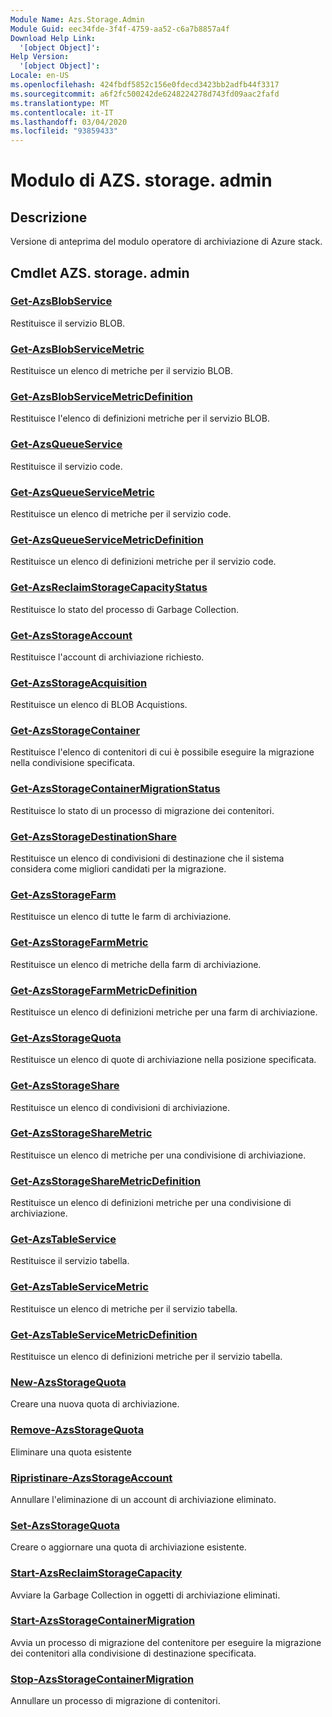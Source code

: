 ```yaml
---
Module Name: Azs.Storage.Admin
Module Guid: eec34fde-3f4f-4759-aa52-c6a7b8857a4f
Download Help Link:
  '[object Object]': 
Help Version:
  '[object Object]': 
Locale: en-US
ms.openlocfilehash: 424fbdf5852c156e0fdecd3423bb2adfb44f3317
ms.sourcegitcommit: a6f2fc500242de6248224278d743fd09aac2fafd
ms.translationtype: MT
ms.contentlocale: it-IT
ms.lasthandoff: 03/04/2020
ms.locfileid: "93859433"
---
```

# Modulo di AZS. storage. admin
## Descrizione
Versione di anteprima del modulo operatore di archiviazione di Azure stack.

## Cmdlet AZS. storage. admin
### [Get-AzsBlobService](Get-AzsBlobService.md)
Restituisce il servizio BLOB.

### [Get-AzsBlobServiceMetric](Get-AzsBlobServiceMetric.md)
Restituisce un elenco di metriche per il servizio BLOB.

### [Get-AzsBlobServiceMetricDefinition](Get-AzsBlobServiceMetricDefinition.md)
Restituisce l'elenco di definizioni metriche per il servizio BLOB.

### [Get-AzsQueueService](Get-AzsQueueService.md)
Restituisce il servizio code.

### [Get-AzsQueueServiceMetric](Get-AzsQueueServiceMetric.md)
Restituisce un elenco di metriche per il servizio code.

### [Get-AzsQueueServiceMetricDefinition](Get-AzsQueueServiceMetricDefinition.md)
Restituisce un elenco di definizioni metriche per il servizio code.

### [Get-AzsReclaimStorageCapacityStatus](Get-AzsReclaimStorageCapacityStatus.md)
Restituisce lo stato del processo di Garbage Collection.

### [Get-AzsStorageAccount](Get-AzsStorageAccount.md)
Restituisce l'account di archiviazione richiesto.

### [Get-AzsStorageAcquisition](Get-AzsStorageAcquisition.md)
Restituisce un elenco di BLOB Acquistions.

### [Get-AzsStorageContainer](Get-AzsStorageContainer.md)
Restituisce l'elenco di contenitori di cui è possibile eseguire la migrazione nella condivisione specificata.

### [Get-AzsStorageContainerMigrationStatus](Get-AzsStorageContainerMigrationStatus.md)
Restituisce lo stato di un processo di migrazione dei contenitori.

### [Get-AzsStorageDestinationShare](Get-AzsStorageDestinationShare.md)
Restituisce un elenco di condivisioni di destinazione che il sistema considera come migliori candidati per la migrazione.

### [Get-AzsStorageFarm](Get-AzsStorageFarm.md)
Restituisce un elenco di tutte le farm di archiviazione.

### [Get-AzsStorageFarmMetric](Get-AzsStorageFarmMetric.md)
Restituisce un elenco di metriche della farm di archiviazione.

### [Get-AzsStorageFarmMetricDefinition](Get-AzsStorageFarmMetricDefinition.md)
Restituisce un elenco di definizioni metriche per una farm di archiviazione.

### [Get-AzsStorageQuota](Get-AzsStorageQuota.md)
Restituisce un elenco di quote di archiviazione nella posizione specificata.

### [Get-AzsStorageShare](Get-AzsStorageShare.md)
Restituisce un elenco di condivisioni di archiviazione.

### [Get-AzsStorageShareMetric](Get-AzsStorageShareMetric.md)
Restituisce un elenco di metriche per una condivisione di archiviazione.

### [Get-AzsStorageShareMetricDefinition](Get-AzsStorageShareMetricDefinition.md)
Restituisce un elenco di definizioni metriche per una condivisione di archiviazione.

### [Get-AzsTableService](Get-AzsTableService.md)
Restituisce il servizio tabella.

### [Get-AzsTableServiceMetric](Get-AzsTableServiceMetric.md)
Restituisce un elenco di metriche per il servizio tabella.

### [Get-AzsTableServiceMetricDefinition](Get-AzsTableServiceMetricDefinition.md)
Restituisce un elenco di definizioni metriche per il servizio tabella.

### [New-AzsStorageQuota](New-AzsStorageQuota.md)
Creare una nuova quota di archiviazione.

### [Remove-AzsStorageQuota](Remove-AzsStorageQuota.md)
Eliminare una quota esistente

### [Ripristinare-AzsStorageAccount](Restore-AzsStorageAccount.md)
Annullare l'eliminazione di un account di archiviazione eliminato.

### [Set-AzsStorageQuota](Set-AzsStorageQuota.md)
Creare o aggiornare una quota di archiviazione esistente.

### [Start-AzsReclaimStorageCapacity](Start-AzsReclaimStorageCapacity.md)
Avviare la Garbage Collection in oggetti di archiviazione eliminati.

### [Start-AzsStorageContainerMigration](Start-AzsStorageContainerMigration.md)
Avvia un processo di migrazione del contenitore per eseguire la migrazione dei contenitori alla condivisione di destinazione specificata.

### [Stop-AzsStorageContainerMigration](Stop-AzsStorageContainerMigration.md)
Annullare un processo di migrazione di contenitori.

